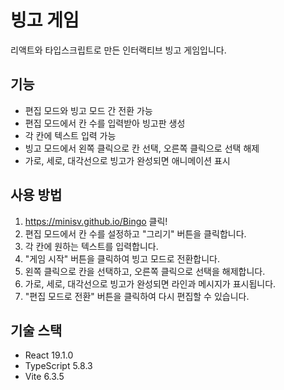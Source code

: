 # 빙고 게임

리액트와 타입스크립트로 만든 인터랙티브 빙고 게임입니다.

## 기능
- 편집 모드와 빙고 모드 간 전환 가능
- 편집 모드에서 칸 수를 입력받아 빙고판 생성
- 각 칸에 텍스트 입력 가능
- 빙고 모드에서 왼쪽 클릭으로 칸 선택, 오른쪽 클릭으로 선택 해제
- 가로, 세로, 대각선으로 빙고가 완성되면 애니메이션 표시

## 사용 방법

1. https://minisv.github.io/Bingo 클릭!
2. 편집 모드에서 칸 수를 설정하고 "그리기" 버튼을 클릭합니다.
3. 각 칸에 원하는 텍스트를 입력합니다.
4. "게임 시작" 버튼을 클릭하여 빙고 모드로 전환합니다.
5. 왼쪽 클릭으로 칸을 선택하고, 오른쪽 클릭으로 선택을 해제합니다.
6. 가로, 세로, 대각선으로 빙고가 완성되면 라인과 메시지가 표시됩니다.
7. "편집 모드로 전환" 버튼을 클릭하여 다시 편집할 수 있습니다.

## 기술 스택

- React 19.1.0
- TypeScript 5.8.3
- Vite 6.3.5
